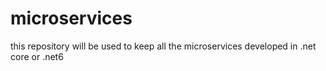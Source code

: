 # microservices
this repository will be used to keep all the microservices developed in .net core or .net6
